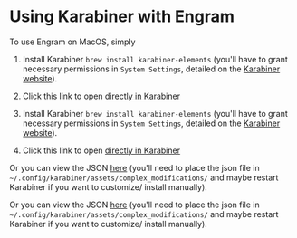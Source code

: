 # Using Karabiner with Engram

To use Engram on MacOS, simply

1. Install Karabiner `brew install karabiner-elements` (you'll have to grant necessary permissions in `System Settings`, detailed on the [Karabiner website](https://karabiner-elements.pqrs.org)).
2. Click this link to open [directly in Karabiner](https://raw.githubusercontent.com/binarybottle/engram/master/install/mac/karabiner/karabiner_install.html)


3. Install Karabiner `brew install karabiner-elements` (you'll have to grant necessary permissions in `System Settings`, detailed on the [Karabiner website](https://karabiner-elements.pqrs.org)).
4. Click this link to open [directly in Karabiner](https://raw.githubusercontent.com/willpuckett/engram/master/install/mac/karabiner/karabiner_install.html)

Or you can view the JSON [here](https://raw.githubusercontent.com/binarybottle/engram/master/install/mac/karabiner/engram.json) (you'll need to place the json file in `~/.config/karabiner/assets/complex_modifications/` and maybe restart Karabiner if you want to customize/ install manually).


Or you can view the JSON [here](https://raw.githubusercontent.com/willpuckett/engram/master/install/mac/karabiner/engram.json) (you'll need to place the json file in `~/.config/karabiner/assets/complex_modifications/` and maybe restart Karabiner if you want to customize/ install manually).


